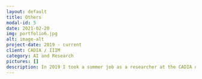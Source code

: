 ```yaml
---
layout: default
title: Others
modal-id: 5
date: 2021-02-20
img: portfolio6.jpg
alt: image-alt
project-date: 2019 - current
client: CADIA / IIIM
category: AI and Research
pictures: []
description: In 2019 I took a summer job as a researcher at the CADIA department. The research was done on the experience of crowding affecting visitors, for more information please refer to the pdf below (project's report). From the summer of 2020 to 2021, after completing my bachelor in Computer Science I took a job at IIIM (Icenlandic Institute for Intelligent Machines). I was a part of many projects in the area of automation with Artificial Intelligence. Both jobs were an amazing experience in the field of research.
---
```

